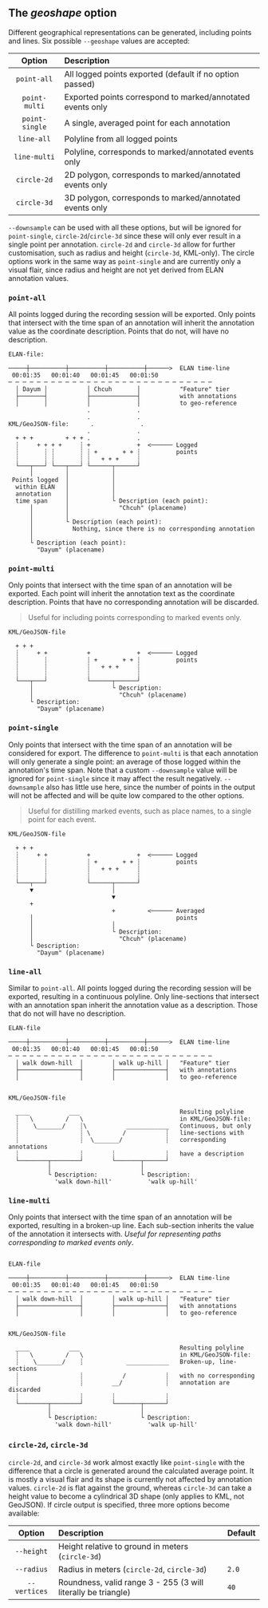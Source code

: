 ## The _geoshape_ option

Different geographical representations can be generated, including points and lines. Six possible `--geoshape` values are accepted:

| Option         | Description |
| :------------: | :-- |
| `point-all`    | All logged points exported (default if no option passed)
| `point-multi`  | Exported points correspond to marked/annotated events only
| `point-single` | A single, averaged point for each annotation
| `line-all`     | Polyline from all logged points
| `line-multi`   | Polyline, corresponds to marked/annotated events only
| `circle-2d`    | 2D polygon, corresponds to marked/annotated events only
| `circle-3d`    | 3D polygon, corresponds to marked/annotated events only

`--downsample` can be used with all these options, but will be ignored for `point-single`, `circle-2d`/`circle-3d` since these will only ever result in a single point per annotation. `circle-2d` and `circle-3d` allow for further customisation, such as radius and height (`circle-3d`, KML-only). The circle options work in the same way as `point-single` and are currently only a visual flair, since radius and height are not yet derived from ELAN annotation values.

### `point-all`

All points logged during the recording session will be exported. Only points that intersect with the time span of an annotation will inherit the annotation value as the coordinate description. Points that do not, will have no description.

```
ELAN-file:

─────┼──────────┼──────────┼──────────┼──────>  ELAN time-line
 00:01:35   00:01:40   00:01:45   00:01:50
─ ─ ─ ─ ─ ─ ─ ─ ─ ─ ─ ─ ─ ─ ─ ─ ─ ─ ─ ─ ─ ─ ─ ─ ─ ─ ─ ─ ─
  │ Dayum │           │ Chcuh       │           "Feature" tier
  ├───────┤           ├─────────────┤           with annotations
  │       │           │             │           to geo-reference
                      .             .
                      .             .
KML/GeoJSON-file:      .             .
                      .             .
  + + +         + + + .             .
  ┊     + + + +     ┊ +             +  <────── Logged
  ┊       ┊ ┊       ┊ ┊ +       + + ┊          points
  ┊       ┊ ┊       ┊ ┊   + + +     ┊
  └───┬───┘ └───┬───┘ └──────┬──────┘
      │         │            │
 Points logged  │            │
  within ELAN   │            │
  annotation    │            │
  time span     │            └ Description (each point):
      │         │              "Chcuh" (placename)
      │         │
      │         └ Description (each point):
      │           Nothing, since there is no corresponding annotation
      │
      └ Description (each point):
        "Dayum" (placename)
```

### `point-multi`

Only points that intersect with the time span of an annotation will be exported. Each point will inherit the annotation text as the coordinate description. Points that have no corresponding annotation will be discarded.

> Useful for including points corresponding to marked events only.

```
KML/GeoJSON-file

  + + +
  ┊     + +           +             +  <────── Logged
  ┊       ┊           ┊ +       + + ┊          points
  ┊       ┊           ┊   + + +     ┊
  ┊       ┊           ┊             ┊
  └───┬───┘           └──────┬──────┘
      │                      └ Description:
      │                        "Chcuh" (placename)
      └ Description:
        "Dayum" (placename)
```

### `point-single`

Only points that intersect with the time span of an annotation will be considered for export. The difference to `point-multi` is that each annotation will only generate a single point: an average of those logged within the annotation's time span. Note that a custom `--downsample` value will be ignored for `point-single` since it may affect the result negatively. `--downsample` also has little use here, since the number of points in the output will not be affected and will be quite low compared to the other options.

> Useful for distilling marked events, such as place names, to a single point for each event.

```
KML/GeoJSON-file

  + + +
  ┊     + +           +             +  <────── Logged
  ┊       ┊           ┊ +       + + ┊          points
  ┊       ┊           ┊   + + +     ┊
  ┊       ┊           ┊             ┊
  └───┬───┘           └──────┬──────┘
      ▼                      │
                             ▼
      +
                             +         <────── Averaged
      │                                        points
      │                      │
      │                      └ Description:
      │                        "Chcuh" (placename)
      └ Description:
        "Dayum" (placename)
```

### `line-all`

Similar to `point-all`. All points logged during the recording session will be exported, resulting in a continuous polyline. Only line-sections that intersect with an annotation span inherit the annotation value as a description. Those that do not will have no description.

```
ELAN-file

─────┼──────────┼──────────┼──────────┼──────>  ELAN time-line
 00:01:35   00:01:40   00:01:45   00:01:50
─ ─ ─ ─ ─ ─ ─ ─ ─ ─ ─ ─ ─ ─ ─ ─ ─ ─ ─ ─ ─ ─ ─ ─ ─ ─ ─ ─ ─
  │ walk down-hill  │        │ walk up-hill │   "Feature" tier
  ├─────────────────┤        ├──────────────┤   with annotations
  │                 │        │              │   to geo-reference


KML/GeoJSON-file

  ____           ___                            Resulting polyline
  ┊   \         /   \                           in KML/GeoJSON-file:
  ┊    \_______/    ┊\           ____________   Continuous, but only
  ┊                 ┊ \         /           ┊   line-sections with
  ┊                 ┊  \_______/            ┊   corresponding annotations
  ┊                 ┊        ┊              ┊   have a description
  └────────┬────────┘        └───────┬──────┘
           │                         │
           └ Description:            └ Description:
             'walk down-hill'          'walk up-hill'
```

### `line-multi`

Only points that intersect with the time span of an annotation will be exported, resulting in a broken-up line. Each sub-section inherits the value of the annotation it intersects with. _Useful for representing paths corresponding to marked events only_.

```

ELAN-file

─────┼──────────┼──────────┼──────────┼──────>  ELAN time-line
 00:01:35   00:01:40   00:01:45   00:01:50
─ ─ ─ ─ ─ ─ ─ ─ ─ ─ ─ ─ ─ ─ ─ ─ ─ ─ ─ ─ ─ ─ ─ ─ ─ ─ ─ ─ ─
  │ walk down-hill  │        │ walk up-hill │   "Feature" tier
  ├─────────────────┤        ├──────────────┤   with annotations
  │                 │        │              │   to geo-reference


KML/GeoJSON-file

  ____           ___                            Resulting polyline
  ┊   \         /   \                           in KML/GeoJSON-file:
  ┊    \_______/    ┊            ____________   Broken-up, line-sections
  ┊                 ┊           /           ┊   with no corresponding
  ┊                 ┊        __/            ┊   annotation are discarded
  ┊                 ┊        ┊              ┊
  └────────┬────────┘        └───────┬──────┘
           │                         │
           └ Description:            └ Description:
             'walk down-hill'          'walk up-hill'
```

### `circle-2d`, `circle-3d`

`circle-2d`, and `circle-3d` work almost exactly like `point-single` with the difference that a circle is generated around the calculated average point. It is mostly a visual flair and its shape is currently not affected by annotation values. `circle-2d` is flat against the ground, whereas `circle-3d` can take a height value to become a cylindrical 3D shape (only applies to KML, not GeoJSON). If circle output is specified, three more options become available:

| Option | Description | Default |
| :-: | :-- | :--
| `--height`       | Height relative to ground in meters (`circle-3d`) |
| `--radius`      | Radius in meters (`circle-2d`, `circle-3d`) | `2.0`
| `--vertices`     | Roundness, valid range 3 - 255 (3 will literally be triangle) | `40`

